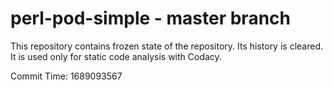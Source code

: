 # perl-pod-simple - master branch

This repository contains frozen state of the repository.
Its history is cleared. It is used only for static code
analysis with Codacy.

Commit Time: 1689093567